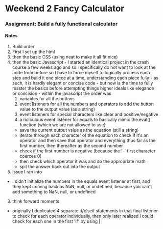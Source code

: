 # Weekend 2 Fancy Calculator

### Assignment: Build a fully functional calculator

#### Notes
1. Build order
  1. First I set up the html
  2. then the basic CSS (using neat to make it all fit nice)
  3. then the basic Javascript
    - I started an identical project in the crash course a few weeks ago and so I specifically do not want to look at the code from before so I have to force myself to logically process each step and build it one piece at a time, understanding each piece fully
    - as such, it is hardly elegant or concise code
    - but now is the time to fully master the basics before attempting things higher ideals like elegance or concision
    - within the javascript the order was
      1. variables for all the buttons
      2. event listeners for all the numbers and operators to add the button value to the output value (as a string)
      3. event listeners for special characters like clear and positive/negative
      4. a ridiculous event listener for equals to basically mimic the eval() function (which we are not allowed to use)
        - save the current output value as the equation (still a string)
        - iterate through each character of the equation to check if it's an operator and then save that operator and everything thus far as the first number, then thereafter as the second number
        - check if the first number is negative (because the '-' first character coerces 0)
        - then check which operator it was and do the appropriate math
        - spit the answer back out into the output
2. issue I ran into
  - I didn't initialize the numbers in the equals event listener at first, and they kept coming back as NaN, null, or undefined, because you can't add something to NaN, null, or undefined
3. think forward moments
  - originally I duplicated 4 separate if/elseif statements in that final listener to check for each operator individually, then only later realized I could check for each one in the first 'if' by using ||
